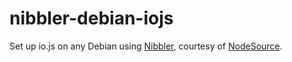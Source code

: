 # nibbler-debian-iojs
Set up io.js on any Debian using [Nibbler](https://github.com/mmalecki/nibbler),
courtesy of [NodeSource](https://nodesource.com).
